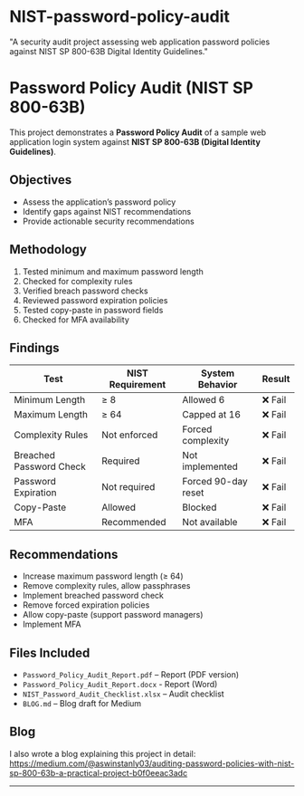 # NIST-password-policy-audit
"A security audit project assessing web application password policies against NIST SP 800-63B Digital Identity Guidelines."

# Password Policy Audit (NIST SP 800-63B)

This project demonstrates a **Password Policy Audit** of a sample web application login system against **NIST SP 800-63B (Digital Identity Guidelines)**.

## Objectives
- Assess the application’s password policy
- Identify gaps against NIST recommendations
- Provide actionable security recommendations

## Methodology
1. Tested minimum and maximum password length
2. Checked for complexity rules
3. Verified breach password checks
4. Reviewed password expiration policies
5. Tested copy-paste in password fields
6. Checked for MFA availability

## Findings
| Test | NIST Requirement | System Behavior | Result |
|------|-----------------|-----------------|--------|
| Minimum Length | ≥ 8 | Allowed 6 | ❌ Fail |
| Maximum Length | ≥ 64 | Capped at 16 | ❌ Fail |
| Complexity Rules | Not enforced | Forced complexity | ❌ Fail |
| Breached Password Check | Required | Not implemented | ❌ Fail |
| Password Expiration | Not required | Forced 90-day reset | ❌ Fail |
| Copy-Paste | Allowed | Blocked | ❌ Fail |
| MFA | Recommended | Not available | ❌ Fail |

## Recommendations
- Increase maximum password length (≥ 64)
- Remove complexity rules, allow passphrases
- Implement breached password check
- Remove forced expiration policies
- Allow copy-paste (support password managers)
- Implement MFA

## Files Included
- `Password_Policy_Audit_Report.pdf` – Report (PDF version)
- `Password_Policy_Audit_Report.docx` - Report (Word)
- `NIST_Password_Audit_Checklist.xlsx` – Audit checklist
- `BLOG.md` – Blog draft for Medium

## Blog
I also wrote a blog explaining this project in detail: https://medium.com/@aswinstanly03/auditing-password-policies-with-nist-sp-800-63b-a-practical-project-b0f0eeac3adc

---

